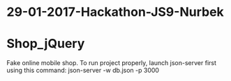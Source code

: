 # 29-01-2017-Hackathon-JS9-Nurbek
# Shop_jQuery
Fake online mobile shop.
To run project properly, launch json-server first using this command:
json-server -w db.json -p 3000

